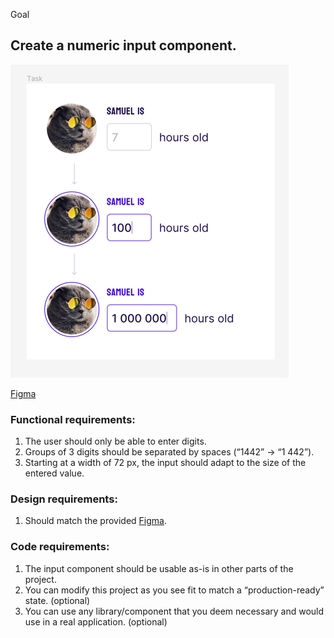 Goal
## Create a numeric input component.



![figma Preview](./public/img.png)

[Figma](https://www.figma.com/file/OcyCt22I1Ha3fgLzGi0ZZy/Front-end-UI-Task?type=design&node-id=1-4&mode=design&t=ZzZ3vo84xwZ6uxJF-0)

### Functional requirements:
1. The user should only be able to enter digits.
2. Groups of 3 digits should be separated by spaces (“1442” → “1 442”).
3. Starting at a width of 72 px, the input should adapt to the size of the entered value.

### Design requirements:
1. Should match the provided [Figma](https://www.figma.com/file/OcyCt22I1Ha3fgLzGi0ZZy/Front-end-UI-Task?type=design&node-id=1-4&mode=design&t=ZzZ3vo84xwZ6uxJF-0).

### Code requirements:
1. The input component should be usable as-is in other parts of the project.
2. You can modify this project as you see fit to match a “production-ready” state. (optional)
3. You can use any library/component that you deem necessary and would use in a real application. (optional)

